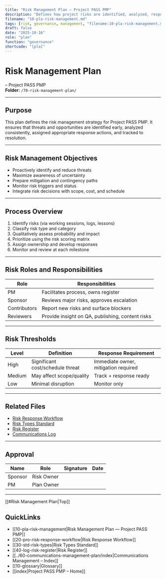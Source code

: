 ```yaml
---
title: "Risk Management Plan — Project PASS PMP"
description: "Defines how project risks are identified, analyzed, responded to, and monitored throughout the project lifecycle."
filename: "10-pla-risk-management.md"
tags: [risk, governance, management, "filename:10-pla-risk-management.md"]
draft: false
date: "2025-10-16"
role: "plan"
function: "governance"
shortcode: "[pla]"
---
```



# Risk Management Plan
– Project PASS PMP  
**Folder:** `/70-risk-management-plan/`

---

## Purpose

This plan defines the risk management strategy for Project PASS PMP. It ensures that threats and opportunities are identified early, analyzed consistently, assigned appropriate response actions, and tracked to resolution.

---

## Risk Management Objectives

- Proactively identify and reduce threats  
- Maximize awareness of uncertainty  
- Prepare mitigation and contingency paths  
- Monitor risk triggers and status  
- Integrate risk decisions with scope, cost, and schedule

---

## Process Overview

1. Identify risks (via working sessions, logs, lessons)  
2. Classify risk type and category  
3. Qualitatively assess probability and impact  
4. Prioritize using the risk scoring matrix  
5. Assign ownership and develop responses  
6. Monitor and review at each milestone  

---

## Risk Roles and Responsibilities

| Role | Responsibilities |
|------|------------------|
| PM | Facilitates process, owns register |
| Sponsor | Reviews major risks, approves escalation |
| Contributors | Report new risks and surface blockers |
| Reviewers | Provide insight on QA, publishing, content risks |

---

## Risk Thresholds

| Level | Definition | Response Requirement |
|-------|------------|-----------------------|
| High | Significant cost/schedule threat | Immediate owner, mitigation required |
| Medium | May affect scope/quality | Track + response ready |
| Low | Minimal disruption | Monitor only |

---

## Related Files

- [Risk Response Workflow](pro-risk-response-workflow.md)  
- [Risk Types Standard](std-risk-types.md)  
- [Risk Register](log-risk-register.md)  
- [Communications Log](../60-communications-management-plan/log-communications.md)

---

## Approval

| Name | Role | Signature | Date |
|------|------|-----------|------|
| Sponsor | Risk Owner | | |
| PM | Plan Owner | | |

---

[[#Risk Management Plan|Top]]

## QuickLinks
- [[10-pla-risk-management|Risk Management Plan — Project PASS PMP]]
- [[20-pro-risk-response-workflow|Risk Response Workflow]]
- [[30-std-risk-types|Risk Types Standard]]
- [[40-log-risk-register|Risk Register]]
- [[../60-communications-management-plan/index|Communications Management – Index]]
- [[10-glossary|Glossary]]
- [[index|Project PASS PMP – Home]]
